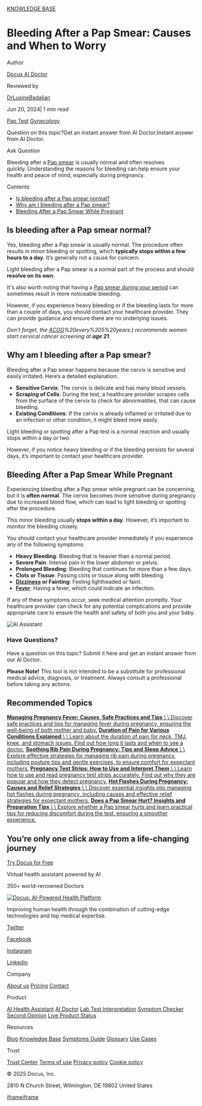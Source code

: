 [KNOWLEDGE BASE](https://docus.ai/knowledge-base)

# Bleeding After a Pap Smear: Causes and When to Worry

Author

[Docus AI Doctor](https://docus.ai/ai-doctor)

Reviewed by

[DrLusineBadalian](https://docus.ai/author/dr-lusine-badalian)

Jun 20, 2024\| 1 min read

[Pap Test](https://docus.ai/tags/pap-test) [Gynecology](https://docus.ai/tags/gynecology)

Question on this topic?Get an instant answer from AI Doctor.Instant answer from AI Doctor.

Ask Question

Bleeding after a [Pap smear](https://docus.ai/glossary/lab-test-types/pap-smear) is usually normal and often resolves quickly. Understanding the reasons for bleeding can help ensure your health and peace of mind, especially during pregnancy.

Contents

- [Is bleeding after a Pap smear normal?](https://docus.ai/knowledge-base/bleeding-after-pap-smear#is-bleeding-after-a-pap-smear-normal)
- [Why am I bleeding after a Pap smear?](https://docus.ai/knowledge-base/bleeding-after-pap-smear#why-am-i-bleeding-after-a-pap-smear)
- [Bleeding After a Pap Smear While Pregnant](https://docus.ai/knowledge-base/bleeding-after-pap-smear#bleeding-after-a-pap-smear-while-pregnant)

## Is bleeding after a Pap smear normal?

Yes, bleeding after a Pap smear is usually normal. The procedure often results in minor bleeding or spotting, which **typically stops within a few hours to a day**. It’s generally not a cause for concern.

Light bleeding after a Pap smear is a normal part of the process and should **resolve on its own**.

It's also worth noting that having a [Pap smear during your period](https://docus.ai/symptoms-guide/can-you-get-pap-smear-on-period) can sometimes result in more noticeable bleeding.

However, if you experience heavy bleeding or if the bleeding lasts for more than a couple of days, you should contact your healthcare provider. They can provide guidance and ensure there are no underlying issues.

_Don't forget, the [ACOG](https://www.acog.org/womens-health/faqs/cervical-cancer-screening#:~:text=Women%20who%20are%2021%20to,%2Dtesting)%20every%205%20years.) recommends women start cervical cancer screening at **age 21**._

## Why am I bleeding after a Pap smear?

Bleeding after a Pap smear happens because the cervix is sensitive and easily irritated. Here’s a detailed explanation:

- **Sensitive Cervix**: The cervix is delicate and has many blood vessels.
- **Scraping of Cells**: During the test, a healthcare provider scrapes cells from the surface of the cervix to check for abnormalities, that can cause bleeding.
- **Existing Conditions**: If the cervix is already inflamed or irritated due to an infection or other condition, it might bleed more easily.

Light bleeding or spotting after a Pap test is a normal reaction and usually stops within a day or two.

However, if you notice heavy bleeding or if the bleeding persists for several days, it’s important to contact your healthcare provider.

## Bleeding After a Pap Smear While Pregnant

Experiencing bleeding after a Pap smear while pregnant can be concerning, but it is **often normal**. The cervix becomes more sensitive during pregnancy due to increased blood flow, which can lead to light bleeding or spotting after the procedure.

This minor bleeding usually **stops within a day**. However, it’s important to monitor the bleeding closely.

You should contact your healthcare provider immediately if you experience any of the following symptoms:

- **Heavy Bleeding**: Bleeding that is heavier than a normal period.
- **Severe Pain**: Intense pain in the lower abdomen or pelvis.
- **Prolonged Bleeding**: Bleeding that continues for more than a few days.
- **Clots or Tissue**: Passing clots or tissue along with bleeding.
- **[Dizziness](https://docus.ai/tags/dizziness) or Fainting**: Feeling lightheaded or faint.
- [**Fever**](https://docus.ai/knowledge-base/when-to-go-to-the-hospital-for-fever): Having a fever, which could indicate an infection.

If any of these symptoms occur, seek medical attention promptly. Your healthcare provider can check for any potential complications and provide appropriate care to ensure the health and safety of both you and your baby.

![AI Assistant](https://docus.ai/images/small-assistant.png)

### Have Questions?

Have a question on this topic? Submit it here and get an instant answer from our AI Doctor.

**Please Note!** This tool is not intended to be a substitute for professional medical advice, diagnosis, or treatment. Always consult a professional before taking any actions.

## Recommended Topics

[**Managing Pregnancy Fever: Causes, Safe Practices and Tips** \\
\\
Discover safe practices and tips for managing fever during pregnancy, ensuring the well-being of both mother and baby.](https://docus.ai/knowledge-base/managing-pregnancy-fever) [**Duration of Pain for Various Conditions Explained** \\
\\
Learn about the duration of pain for neck, TMJ, knee, and stomach issues. Find out how long it lasts and when to see a doctor.](https://docus.ai/knowledge-base/duration-of-pain-for-various-conditions) [**Soothing Rib Pain During Pregnancy: Tips and Sleep Advice** \\
\\
Explore effective strategies for managing rib pain during pregnancy, including posture tips and gentle exercises, to ensure comfort for expectant mothers.](https://docus.ai/knowledge-base/rib-pain-during-pregnancy-tips-and-sleep-advice) [**Pregnancy Test Strips: How to Use and Interpret Them** \\
\\
Learn how to use and read pregnancy test strips accurately. Find out why they are popular and how they detect pregnancy.](https://docus.ai/knowledge-base/pregnancy-test-strips-how-to-use-and-interpret) [**Hot Flashes During Pregnancy: Causes and Relief Strategies** \\
\\
Discover essential insights into managing hot flashes during pregnancy, including causes and effective relief strategies for expectant mothers.](https://docus.ai/knowledge-base/hot-flashes-during-pregnancy-causes-and-relief-strategies) [**Does a Pap Smear Hurt? Insights and Preparation Tips** \\
\\
Explore whether a Pap smear hurts and learn practical tips for reducing discomfort during the test, ensuring a smoother experience.](https://docus.ai/knowledge-base/does-pap-smear-hurt)

## You’re only one click away from a life-changing journey

[Try Docus for Free](https://my.docus.ai/auth/signup)

Virtual health assistant powered by AI

350+ world-renowned Doctors

[![Docus: AI-Powered Health Platform](https://docus.ai/docus-dark-logo.svg)](https://docus.ai/)

Improving human health through the combination of cutting-edge technologies and top medical expertise.

[Twitter](https://twitter.com/docus_ai)

[Facebook](https://www.facebook.com/docusai)

[Instagram](https://www.instagram.com/docus.ai/)

[Linkedin](https://www.linkedin.com/company/docusai/)

Company

[About us](https://docus.ai/about-us) [Pricing](https://docus.ai/pricing) [Contact](https://docus.ai/contact)

Product

[AI Health Assistant](https://docus.ai/ai-health-assistant) [AI Doctor](https://docus.ai/ai-doctor) [Lab Test Interpretation](https://docus.ai/lab-test-interpretation) [Symptom Checker](https://docus.ai/symptom-checker) [Second Opinion](https://docus.ai/second-opinion) [Live Product Status](https://docus.statuspage.io/)

Resources

[Blog](https://docus.ai/blog) [Knowledge Base](https://docus.ai/knowledge-base) [Symptoms Guide](https://docus.ai/symptoms-guide) [Glossary](https://docus.ai/glossary) [Use Cases](https://docus.ai/use-cases)

Trust

[Trust Center](https://trust.docus.ai/) [Terms of use](https://docus.ai/terms-of-use) [Privacy policy](https://docus.ai/privacy-policy) [Cookie policy](https://docus.ai/cookie-policy)

© 2025 Docus, Inc.

2810 N Church Street, Wilmington, DE 19802 United States

[iframe](https://td.doubleclick.net/td/ga/rul?tid=G-C1NR4HEC74&gacid=537235392.1741380872&gtm=45je5362v874030715z8849365654za200zb849365654&dma=0&gcs=G1--&gcd=13l3l3R3l5l1&npa=0&pscdl=noapi&aip=1&fledge=1&frm=0&tag_exp=102015666~102067808~102482433~102539968~102587591~102640600~102717422~102788824~102814059&z=1340172710)[iframe](https://td.doubleclick.net/td/rul/11076298198?random=1741380872490&cv=11&fst=1741380872490&fmt=3&bg=ffffff&guid=ON&async=1&gtm=45je5362v874030715z8849365654za200zb849365654&gcd=13l3l3R3l5l1&dma=0&tag_exp=102015666~102067808~102482433~102539968~102587591~102640600~102717422~102788824~102814059&u_w=1280&u_h=1024&url=https%3A%2F%2Fdocus.ai%2Fknowledge-base%2Fbleeding-after-pap-smear&hn=www.googleadservices.com&frm=0&tiba=Bleeding%20After%20a%20Pap%20Smear%3A%20Causes%20and%20When%20to%20Worry&npa=0&pscdl=noapi&auid=617751402.1741380872&uaa=&uab=&uafvl=&uamb=0&uam=&uap=&uapv=&uaw=0&fledge=1&data=event%3Dgtag.config)